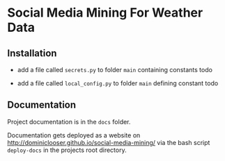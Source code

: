 Social Media Mining For Weather Data
====================================

Installation
------------

- add a file called `secrets.py` to folder `main` containing constants
    todo

- add a file called `local_config.py` to folder `main` defining constant
    todo


Documentation
-------------
Project documentation is in the `docs` folder.

Documentation gets deployed as a website on http://dominiclooser.github.io/social-media-mining/
via the bash script `deploy-docs` in the projects root directory.
